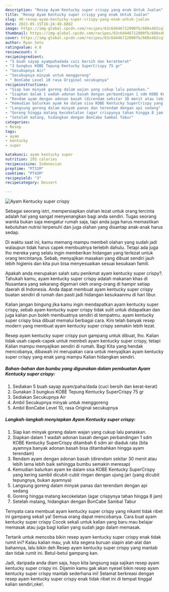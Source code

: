 ```yaml
---
description: "Resep Ayam Kentucky super crispy yang enak Untuk Jualan"
title: "Resep Ayam Kentucky super crispy yang enak Untuk Jualan"
slug: 40-resep-ayam-kentucky-super-crispy-yang-enak-untuk-jualan
date: 2021-05-15T16:24:49.688Z
image: https://img-global.cpcdn.com/recipes/63c6d446712000fb/680x482cq70/ayam-kentucky-super-crispy-foto-resep-utama.jpg
thumbnail: https://img-global.cpcdn.com/recipes/63c6d446712000fb/680x482cq70/ayam-kentucky-super-crispy-foto-resep-utama.jpg
cover: https://img-global.cpcdn.com/recipes/63c6d446712000fb/680x482cq70/ayam-kentucky-super-crispy-foto-resep-utama.jpg
author: Ryan Soto
ratingvalue: 4.8
reviewcount: 4
recipeingredient:
- "5 buah sayap ayampahadada cuci bersih dan keratkerat"
- "3 bungkus KOBE Tepung Kentucky SuperCrispy 75 gr"
- "Secukupnya Air"
- "Secukupnya minyak untuk menggoreng"
- " BonCabe Level 10 rasa Original secukupnya"
recipeinstructions:
- "Siap kan minyak goreng dalam wajan yang cukup lalu panaskan."
- "Siapkan dalam 1 wadah adonan basah dengan perbandingan 1 sdm KOBE Kentucky SuperCrispy ditambah 6 sdm air diaduk rata (bila ayamnya banyak adonan basah bisa ditambahkan hingga ayam terendam)"
- "Rendam ayam dengan adonan basah (direndam sekitar 30 menit atau lebih lama lebih baik sehingga bumbu semakin meresap)"
- "Kemudian balurkan ayam ke dalam sisa KOBE Kentucky SuperCrispy yang kering sambil dicubit-cubit ringan dengan ujung jari (yang dicubit tepungnya, bukan ayamnya)"
- "Langsung goreng dalam minyak panas dan terendam dengan api sedang"
- "Goreng hingga matang kecokelatan (agar crispynya tahan hingga 8 jam)"
- "Setelah matang, hidangkan dengan BonCabe Sambal Tabur"
categories:
- Resep
tags:
- ayam
- kentucky
- super

katakunci: ayam kentucky super 
nutrition: 293 calories
recipecuisine: Indonesian
preptime: "PT31M"
cooktime: "PT45M"
recipeyield: "3"
recipecategory: Dessert

---
```



![Ayam Kentucky super crispy](https://img-global.cpcdn.com/recipes/63c6d446712000fb/680x482cq70/ayam-kentucky-super-crispy-foto-resep-utama.jpg)

Sebagai seorang istri, mempersiapkan olahan lezat untuk orang tercinta adalah hal yang sangat menyenangkan bagi anda sendiri. Tugas seorang  wanita bukan saja mengatur rumah saja, tapi anda juga harus memastikan kebutuhan nutrisi terpenuhi dan juga olahan yang disantap anak-anak harus sedap.

Di waktu  saat ini, kamu memang mampu membeli olahan yang sudah jadi walaupun tidak harus capek membuatnya terlebih dahulu. Tetapi ada juga lho mereka yang selalu ingin memberikan hidangan yang terlezat untuk orang tercintanya. Sebab, menyajikan masakan yang dibuat sendiri jauh lebih higienis dan kita pun bisa menyesuaikan sesuai kesukaan famili. 



Apakah anda merupakan salah satu penikmat ayam kentucky super crispy?. Tahukah kamu, ayam kentucky super crispy adalah makanan khas di Nusantara yang sekarang digemari oleh orang-orang di hampir setiap daerah di Indonesia. Anda dapat membuat ayam kentucky super crispy buatan sendiri di rumah dan pasti jadi hidangan kesukaanmu di hari libur.

Kalian jangan bingung jika kamu ingin mendapatkan ayam kentucky super crispy, sebab ayam kentucky super crispy tidak sulit untuk didapatkan dan juga kalian pun boleh membuatnya sendiri di tempatmu. ayam kentucky super crispy bisa dibuat memalui berbagai cara. Kini telah banyak resep modern yang membuat ayam kentucky super crispy semakin lebih lezat.

Resep ayam kentucky super crispy pun gampang untuk dibuat, lho. Kalian tidak usah capek-capek untuk membeli ayam kentucky super crispy, tetapi Kalian mampu menyajikan sendiri di rumah. Bagi Kita yang hendak mencobanya, dibawah ini merupakan cara untuk menyajikan ayam kentucky super crispy yang enak yang mampu Kalian hidangkan sendiri.

<!--inarticleads1-->

##### Bahan-bahan dan bumbu yang digunakan dalam pembuatan Ayam Kentucky super crispy:

1. Sediakan 5 buah sayap ayam/paha/dada (cuci bersih dan kerat-kerat)
1. Gunakan 3 bungkus KOBE Tepung Kentucky SuperCrispy 75 gr
1. Sediakan Secukupnya Air
1. Ambil Secukupnya minyak untuk menggoreng
1. Ambil  BonCabe Level 10, rasa Original secukupnya




<!--inarticleads2-->

##### Langkah-langkah menyiapkan Ayam Kentucky super crispy:

1. Siap kan minyak goreng dalam wajan yang cukup lalu panaskan.
1. Siapkan dalam 1 wadah adonan basah dengan perbandingan 1 sdm KOBE Kentucky SuperCrispy ditambah 6 sdm air diaduk rata (bila ayamnya banyak adonan basah bisa ditambahkan hingga ayam terendam)
1. Rendam ayam dengan adonan basah (direndam sekitar 30 menit atau lebih lama lebih baik sehingga bumbu semakin meresap)
1. Kemudian balurkan ayam ke dalam sisa KOBE Kentucky SuperCrispy yang kering sambil dicubit-cubit ringan dengan ujung jari (yang dicubit tepungnya, bukan ayamnya)
1. Langsung goreng dalam minyak panas dan terendam dengan api sedang
1. Goreng hingga matang kecokelatan (agar crispynya tahan hingga 8 jam)
1. Setelah matang, hidangkan dengan BonCabe Sambal Tabur




Ternyata cara membuat ayam kentucky super crispy yang nikamt tidak ribet ini gampang sekali ya! Semua orang dapat mencobanya. Cara buat ayam kentucky super crispy Cocok sekali untuk kalian yang baru mau belajar memasak atau juga bagi kalian yang sudah jago dalam memasak.

Tertarik untuk mencoba bikin resep ayam kentucky super crispy enak tidak rumit ini? Kalau kalian mau, yuk kita segera buruan siapin alat-alat dan bahannya, lalu bikin deh Resep ayam kentucky super crispy yang mantab dan tidak rumit ini. Betul-betul gampang kan. 

Jadi, daripada anda diam saja, hayo kita langsung saja sajikan resep ayam kentucky super crispy ini. Dijamin kamu gak akan nyesel bikin resep ayam kentucky super crispy mantab sederhana ini! Selamat berkreasi dengan resep ayam kentucky super crispy enak tidak ribet ini di tempat tinggal kalian sendiri,oke!.

